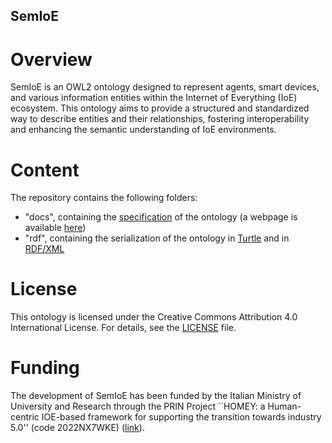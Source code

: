 ## SemIoE

# Overview
SemIoE is an OWL2 ontology designed to represent agents, smart devices, and various information entities within the Internet of Everything (IoE) ecosystem. 
This ontology aims to provide a structured and standardized way to describe entities and their relationships, fostering interoperability and enhancing the semantic understanding of IoE environments.

# Content
The repository contains the following folders:
- "docs", containing the [specification](docs/index.html) of the ontology (a webpage is available [here](https://homey-prin22.github.io/semioe/index.html))
- "rdf", containing the serialization of the ontology in [Turtle](rdf/semioe.ttl) and in [RDF/XML](rdf/semioe.xml)

# License
This ontology is licensed under the Creative Commons Attribution 4.0 International License. For details, see the [LICENSE](LICENSE) file.

# Funding
The development of SemIoE has been funded by the Italian Ministry of University and Research through the PRIN Project ``HOMEY: a Human-centric IOE-based framework for supporting the transition towards industry 5.0'' (code 2022NX7WKE) ([link](https://homey-prin22.unipv.it/)).
